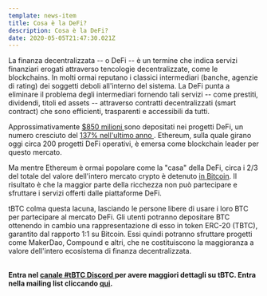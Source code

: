 ```yaml
---
template: news-item
title: Cosa è la DeFi?
description: Cosa è la DeFi?
date: 2020-05-05T21:47:30.021Z
---
```

La finanza decentralizzata -- o DeFi -- è un termine che indica servizi finanziari erogati attraverso tencologie decentralizzate, come le blockchains. In molti ormai reputano i classici intermediari (banche, agenzie di rating) dei soggetti deboli all'interno del sistema. La DeFi punta a eliminare il problema degli intermediari fornendo tali servizi -- come prestiti, dividendi, titoli ed assets -- attraverso contratti decentralizzati (smart contract) che sono efficienti, trasparenti e accessibili da tutti.

Approssimativamente [$850 milioni ](http://defipulse.com/)sono depositati nei progetti DeFi, un numero cresciuto del [ 137% nell'ultimo anno ](https://defirate.com/market-report-2019/). Ethereum, sulla quale girano oggi circa 200 progetti DeFi operativi, è emersa come blockchain leader per questo mercato.

Ma mentre Ethereum è ormai popolare come la "casa" della DeFi, circa i 2/3 del totale del valore dell'intero mercato crypto è detenuto [in Bitcoin](https://coinmarketcap.com/charts/). Il risultato è che la maggior parte della ricchezza non può partecipare e sfruttare i servizi offerti dalle piattaforme DeFi.

tBTC colma questa lacuna, lasciando le persone libere di usare i loro BTC per partecipare al mercato DeFi. Gli utenti potranno depositare BTC ottenendo in cambio una rappresentazione di esso in token ERC-20 (TBTC), garantito dal rapporto 1:1 su Bitcoin. Essi quindi potranno sfruttare progetti come MakerDao, Compound e altri, che ne costituiscono la maggioranza a valore dell'intero ecosistema di finanza decentralizzata.

**\
Entra nel [canale #tBTC Discord ](https://chat.tbtc.network/)per avere maggiori dettagli su tBTC. Entra nella mailing list cliccando [qui](https://tbtc.network/#mailing-list).**
